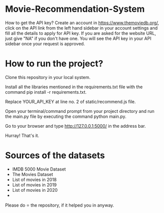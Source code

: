 # Movie-Recommendation-System

How to get the API key?
Create an account in https://www.themoviedb.org/, click on the API link from the left hand sidebar in your account settings and fill all the details to apply for API key. If you are asked for the website URL, just give "NA" if you don't have one. You will see the API key in your API sidebar once your request is approved.

# How to run the project?

Clone this repository in your local system.

Install all the libraries mentioned in the requirements.txt file with the command pip install -r requirements.txt.

Replace YOUR_API_KEY at line no. 2 of static/recommend.js file.

Open your terminal/command prompt from your project directory and run the main.py file by executing the command python main.py.

Go to your browser and type http://127.0.0.1:5000/ in the address bar.

Hurray! That's it.

# Sources of the datasets

* IMDB 5000 Movie Dataset
* The Movies Dataset
* List of movies in 2018
* List of movies in 2019
* List of movies in 2020
* 
Please do ⭐ the repository, if it helped you in anyway.
